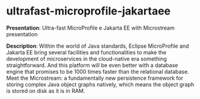 # ultrafast-microprofile-jakartaee

**Presentation**: Ultra-fast MicroProfile e Jakarta EE with Microstream presentation

**Description**: Within the world of Java standards, Eclipse MicroProfile and Jakarta EE bring several facilities and functionalities to make the development of microservices in the cloud-native era something straightforward. And this platform will be even better with a database engine that promises to be 1000 times faster than the relational database. Meet the Microstream: a fundamentally new persistence framework for storing complex Java object graphs natively, which means the object graph is stored on disk as it is in RAM.
